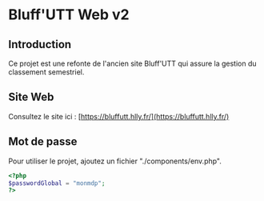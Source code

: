 # Bluff'UTT Web v2

## Introduction

Ce projet est une refonte de l'ancien site Bluff'UTT qui assure la gestion du classement semestriel.

## Site Web

Consultez le site ici : [https://bluffutt.hlly.fr/](https://bluffutt.hlly.fr/)

## Mot de passe

Pour utiliser le projet, ajoutez un fichier "./components/env.php".

```php
<?php
$passwordGlobal = "monmdp";
?>
```